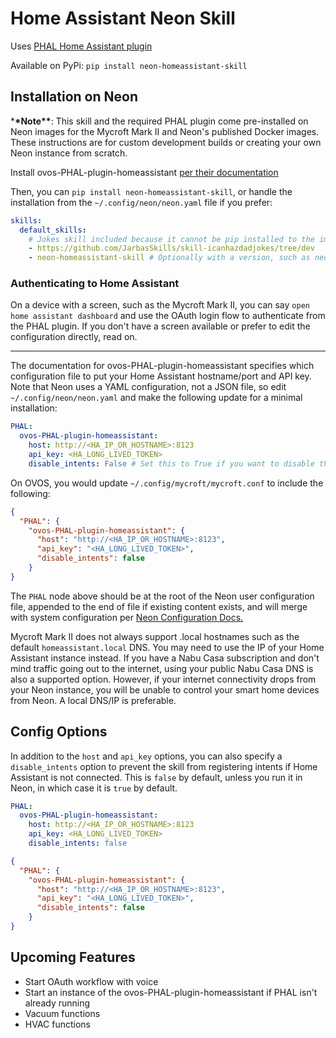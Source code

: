 # Home Assistant Neon Skill

Uses [PHAL Home Assistant plugin](https://github.com/OpenVoiceOS/ovos-PHAL-plugin-homeassistant)

Available on PyPi: `pip install neon-homeassistant-skill`

## Installation on Neon

\***\*Note\*\***: This skill and the required PHAL plugin come pre-installed on Neon images for the Mycroft Mark II and Neon's published Docker images. These instructions are for custom development builds or creating your own Neon instance from scratch.

Install ovos-PHAL-plugin-homeassistant [per their documentation](https://github.com/OpenVoiceOS/ovos-PHAL-plugin-homeassistant)

Then, you can `pip install neon-homeassistant-skill`, or handle the installation from the `~/.config/neon/neon.yaml` file if you prefer:

```yaml
skills:
  default_skills:
    # Jokes skill included because it cannot be pip installed to the image
    - https://github.com/JarbasSkills/skill-icanhazdadjokes/tree/dev
    - neon-homeassistant-skill # Optionally with a version, such as neon-homeassistant-skill==0.0.10
```

### Authenticating to Home Assistant

On a device with a screen, such as the Mycroft Mark II, you can say `open home assistant dashboard` and use the OAuth login flow to authenticate from the PHAL plugin. If you don't have a screen available or prefer to edit the configuration directly, read on.

---

The documentation for ovos-PHAL-plugin-homeassistant specifies which configuration file to put your Home Assistant hostname/port and API key. Note that Neon uses a YAML configuration, not a JSON file, so edit `~/.config/neon/neon.yaml` and make the following update for a minimal installation:

```yaml
PHAL:
  ovos-PHAL-plugin-homeassistant:
    host: http://<HA_IP_OR_HOSTNAME>:8123
    api_key: <HA_LONG_LIVED_TOKEN>
    disable_intents: False # Set this to True if you want to disable the skill's primary intents if Home Assistant is not connected
```

On OVOS, you would update `~/.config/mycroft/mycroft.conf` to include the following:

```json
{
  "PHAL": {
    "ovos-PHAL-plugin-homeassistant": {
      "host": "http://<HA_IP_OR_HOSTNAME>:8123",
      "api_key": "<HA_LONG_LIVED_TOKEN>",
      "disable_intents": false
    }
}
```

The `PHAL` node above should be at the root of the Neon user configuration file, appended to the end of file if existing content exists, and will merge with system configuration per [Neon Configuration Docs.](https://neongeckocom.github.io/neon-docs/quick_reference/configuration/)

Mycroft Mark II does not always support .local hostnames such as the default `homeassistant.local` DNS. You may need to use the IP of your Home Assistant instance instead. If you have a Nabu Casa subscription and don't mind traffic going out to the internet, using your public Nabu Casa DNS is also a supported option. However, if your internet connectivity drops from your Neon instance, you will be unable to control your smart home devices from Neon. A local DNS/IP is preferable.

## Config Options

In addition to the `host` and `api_key` options, you can also specify a `disable_intents` option to prevent the skill from registering intents if Home Assistant is not connected. This is `false` by default, unless you run it in Neon, in which case it is `true` by default.

```yaml
PHAL:
  ovos-PHAL-plugin-homeassistant:
    host: http://<HA_IP_OR_HOSTNAME>:8123
    api_key: <HA_LONG_LIVED_TOKEN>
    disable_intents: false
```

```json
{
  "PHAL": {
    "ovos-PHAL-plugin-homeassistant": {
      "host": "http://<HA_IP_OR_HOSTNAME>:8123",
      "api_key": "<HA_LONG_LIVED_TOKEN>",
      "disable_intents": false
    }
}
```

## Upcoming Features

- Start OAuth workflow with voice
- Start an instance of the ovos-PHAL-plugin-homeassistant if PHAL isn't already running
- Vacuum functions
- HVAC functions
